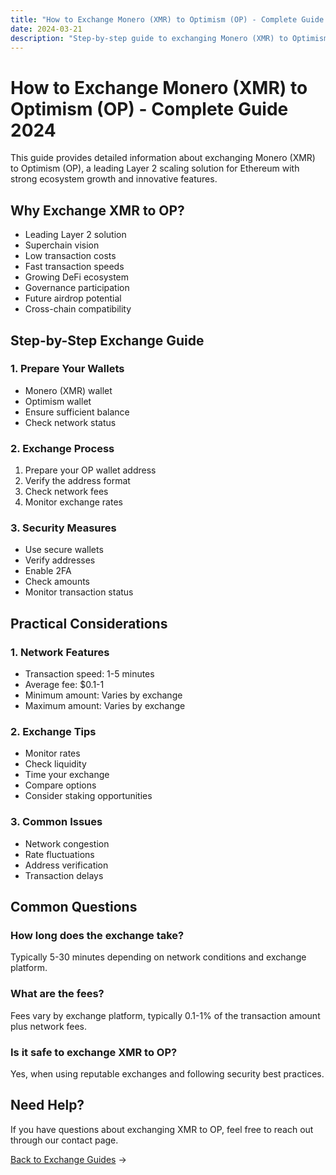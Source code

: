 ```yaml
---
title: "How to Exchange Monero (XMR) to Optimism (OP) - Complete Guide 2024"
date: 2024-03-21
description: "Step-by-step guide to exchanging Monero (XMR) to Optimism (OP). Learn about exchange methods, security measures, and OP's potential as a leading Layer 2 solution."
---
```


# How to Exchange Monero (XMR) to Optimism (OP) - Complete Guide 2024

This guide provides detailed information about exchanging Monero (XMR) to Optimism (OP), a leading Layer 2 scaling solution for Ethereum with strong ecosystem growth and innovative features.

## Why Exchange XMR to OP?

-   Leading Layer 2 solution
-   Superchain vision
-   Low transaction costs
-   Fast transaction speeds
-   Growing DeFi ecosystem
-   Governance participation
-   Future airdrop potential
-   Cross-chain compatibility

## Step-by-Step Exchange Guide

### 1. Prepare Your Wallets

-   Monero (XMR) wallet
-   Optimism wallet
-   Ensure sufficient balance
-   Check network status

### 2. Exchange Process

1. Prepare your OP wallet address
2. Verify the address format
3. Check network fees
4. Monitor exchange rates

### 3. Security Measures

-   Use secure wallets
-   Verify addresses
-   Enable 2FA
-   Check amounts
-   Monitor transaction status

## Practical Considerations

### 1. Network Features

-   Transaction speed: 1-5 minutes
-   Average fee: $0.1-1
-   Minimum amount: Varies by exchange
-   Maximum amount: Varies by exchange

### 2. Exchange Tips

-   Monitor rates
-   Check liquidity
-   Time your exchange
-   Compare options
-   Consider staking opportunities

### 3. Common Issues

-   Network congestion
-   Rate fluctuations
-   Address verification
-   Transaction delays

## Common Questions

### How long does the exchange take?

Typically 5-30 minutes depending on network conditions and exchange platform.

### What are the fees?

Fees vary by exchange platform, typically 0.1-1% of the transaction amount plus network fees.

### Is it safe to exchange XMR to OP?

Yes, when using reputable exchanges and following security best practices.

## Need Help?

If you have questions about exchanging XMR to OP, feel free to reach out through our contact page.

[Back to Exchange Guides](/exchanges/) →
